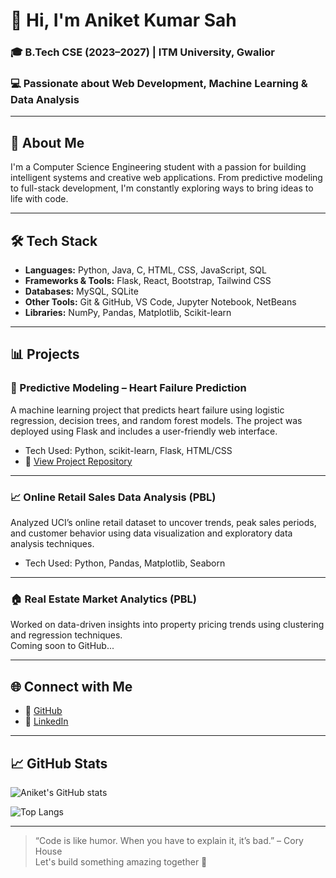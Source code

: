 # 👋 Hi, I'm Aniket Kumar Sah

### 🎓 B.Tech CSE (2023–2027) | ITM University, Gwalior  
### 💻 Passionate about Web Development, Machine Learning & Data Analysis

---

## 🚀 About Me

I'm a Computer Science Engineering student with a passion for building intelligent systems and creative web applications. From predictive modeling to full-stack development, I'm constantly exploring ways to bring ideas to life with code.

---

## 🛠️ Tech Stack

- **Languages:** Python, Java, C, HTML, CSS, JavaScript, SQL  
- **Frameworks & Tools:** Flask, React, Bootstrap, Tailwind CSS  
- **Databases:** MySQL, SQLite  
- **Other Tools:** Git & GitHub, VS Code, Jupyter Notebook, NetBeans  
- **Libraries:** NumPy, Pandas, Matplotlib, Scikit-learn

---

## 📊 Projects

### 🔬 Predictive Modeling – Heart Failure Prediction
A machine learning project that predicts heart failure using logistic regression, decision trees, and random forest models. The project was deployed using Flask and includes a user-friendly web interface.

- Tech Used: Python, scikit-learn, Flask, HTML/CSS
- 🔗 [View Project Repository](https://github.com/ani537kr/heart-failure-prediction)

---

### 📈 Online Retail Sales Data Analysis (PBL)
Analyzed UCI’s online retail dataset to uncover trends, peak sales periods, and customer behavior using data visualization and exploratory data analysis techniques.

- Tech Used: Python, Pandas, Matplotlib, Seaborn

---

### 🏠 Real Estate Market Analytics (PBL)
Worked on data-driven insights into property pricing trends using clustering and regression techniques.  
Coming soon to GitHub...

---

## 🌐 Connect with Me

- 🔗 [GitHub](https://github.com/ani537kr)
- 💼 [LinkedIn](https://www.linkedin.com/in/aniket-kumar-sah-051572295)

---

## 📈 GitHub Stats

![Aniket's GitHub stats](https://github-readme-stats.vercel.app/api?username=ani537kr&show_icons=true&theme=tokyonight)

![Top Langs](https://github-readme-stats.vercel.app/api/top-langs/?username=ani537kr&layout=compact&theme=tokyonight)

---

> “Code is like humor. When you have to explain it, it’s bad.” – Cory House  
Let's build something amazing together 🚀

